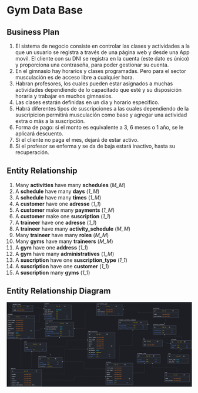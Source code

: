 # Gym Data Base

## Business Plan

1. El sistema de negocio consiste en controlar las clases y actividades a la que un usuario se registra a través de una página web y desde una App movil. El cliente con su DNI se registra en la cuenta (este dato es único) y proporciona una contraseña, para poder gestionar su cuenta.
1. En el gimnasio hay horarios y clases programadas. Pero para el sector musculación es de acceso libre a cualquier hora. 
1. Habran profesores, los cuales pueden estar asignados a muchas actividades dependiendo de lo capacitado que esté y su disposición horaria y trabajar en muchos gimnasios.
1. Las clases estarán definidas en un dia y horario especifico.
1. Habrá diferentes tipos de suscripciones a las cuales dependiendo de la suscripicion permitirá musculación como base y agregar una actividad extra o más a la suscripción.
1. Forma de pago: si el monto es equivalente a 3, 6 meses o 1 año, se le aplicará descuento. 
1. Si el cliente no paga el mes, dejará de estar activo.
1. Si el profesor se enferma y se da de baja estará inactivo, hasta su recuperación.


## Entity Relationship

1. Many **activities** have many **schedules** (_M_M_)
1. A **schedule** have many **days** (_1_M_)
1. A **schedule** have many **times** (_1_M_)
1. A **customer** have one **adresse** (_1_1_)
1. A **customer** make many **payments** (_1_M_)
1. A **customer** make one **suscription** (_1_1_)
1. A **traineer** have one **adresse** (_1_1_)
1. A **traineer** have many **activity_schedule** (_M_M_)
1. Many **traineer** have many **roles** (_M_M_)
1. Many **gyms** have many **traineers** (_M_M_)
1. A **gym** have one **address** (_1_1_)
1. A **gym** have many **administratives** (_1_M_)
1. A **suscription** have one **suscription_type** (_1_1_)
1. A **suscription** have one **customer** (_1_1_)
1. A **suscription** many **gyms** (_1_1_)

## Entity Relationship Diagram

![Diagram](ERD.png)



